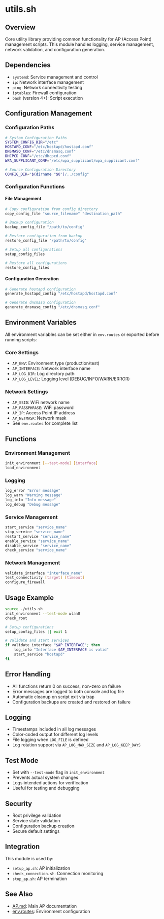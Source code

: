 # utils.sh

## Overview
Core utility library providing common functionality for AP (Access Point) management scripts. This module handles logging, service management, network validation, and configuration generation.

## Dependencies
- `systemd`: Service management and control
- `ip`: Network interface management
- `ping`: Network connectivity testing
- `iptables`: Firewall configuration
- `bash` (version 4+): Script execution

## Configuration Management

### Configuration Paths
```bash
# System Configuration Paths
SYSTEM_CONFIG_DIR="/etc"
HOSTAPD_CONF="/etc/hostapd/hostapd.conf"
DNSMASQ_CONF="/etc/dnsmasq.conf"
DHCPCD_CONF="/etc/dhcpcd.conf"
WPA_SUPPLICANT_CONF="/etc/wpa_supplicant/wpa_supplicant.conf"

# Source Configuration Directory
CONFIG_DIR="$(dirname "$0")/../config"
```

### Configuration Functions

#### File Management
```bash
# Copy configuration from config directory
copy_config_file "source_filename" "destination_path"

# Backup configuration
backup_config_file "/path/to/config"

# Restore configuration from backup
restore_config_file "/path/to/config"

# Setup all configurations
setup_config_files

# Restore all configurations
restore_config_files
```

#### Configuration Generation
```bash
# Generate hostapd configuration
generate_hostapd_config "/etc/hostapd/hostapd.conf"

# Generate dnsmasq configuration
generate_dnsmasq_config "/etc/dnsmasq.conf"
```

## Environment Variables
All environment variables can be set either in `env.routes` or exported before running scripts:

### Core Settings
- `AP_ENV`: Environment type (production/test)
- `AP_INTERFACE`: Network interface name
- `AP_LOG_DIR`: Log directory path
- `AP_LOG_LEVEL`: Logging level (DEBUG/INFO/WARN/ERROR)

### Network Settings
- `AP_SSID`: WiFi network name
- `AP_PASSPHRASE`: WiFi password
- `AP_IP`: Access Point IP address
- `AP_NETMASK`: Network mask
- See `env.routes` for complete list

## Functions

### Environment Management
```bash
init_environment [--test-mode] [interface]
load_environment
```

### Logging
```bash
log_error "Error message"
log_warn "Warning message"
log_info "Info message"
log_debug "Debug message"
```

### Service Management
```bash
start_service "service_name"
stop_service "service_name"
restart_service "service_name"
enable_service "service_name"
disable_service "service_name"
check_service "service_name"
```

### Network Management
```bash
validate_interface "interface_name"
test_connectivity [target] [timeout]
configure_firewall
```

## Usage Example
```bash
source ./utils.sh
init_environment --test-mode wlan0
check_root

# Setup configurations
setup_config_files || exit 1

# Validate and start services
if validate_interface "$AP_INTERFACE"; then
    log_info "Interface $AP_INTERFACE is valid"
    start_service "hostapd"
fi
```

## Error Handling
- All functions return 0 on success, non-zero on failure
- Error messages are logged to both console and log file
- Automatic cleanup on script exit via trap
- Configuration backups are created and restored on failure

## Logging
- Timestamps included in all log messages
- Color-coded output for different log levels
- File logging when `LOG_FILE` is defined
- Log rotation support via `AP_LOG_MAX_SIZE` and `AP_LOG_KEEP_DAYS`

## Test Mode
- Set with `--test-mode` flag in `init_environment`
- Prevents actual system changes
- Logs intended actions for verification
- Useful for testing and debugging

## Security
- Root privilege validation
- Service state validation
- Configuration backup creation
- Secure default settings

## Integration
This module is used by:
- `setup_ap.sh`: AP initialization
- `check_connection.sh`: Connection monitoring
- `stop_ap.sh`: AP termination

## See Also
- [AP.md](AP.md): Main AP documentation
- [env.routes](env.routes): Environment configuration 